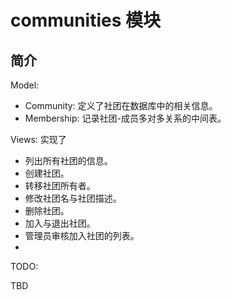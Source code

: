 # communities 模块

## 简介

Model:

- Community: 定义了社团在数据库中的相关信息。
- Membership: 记录社团-成员多对多关系的中间表。

Views: 实现了

- 列出所有社团的信息。
- 创建社团。
- 转移社团所有者。
- 修改社团名与社团描述。
- 删除社团。
- 加入与退出社团。
- 管理员审核加入社团的列表。
- 

TODO:

TBD
